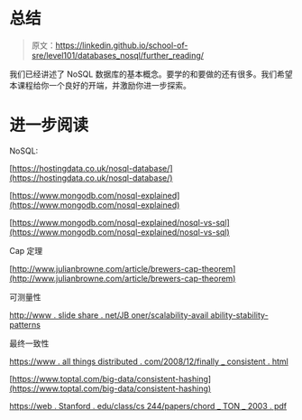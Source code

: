 # 总结

> 原文：<https://linkedin.github.io/school-of-sre/level101/databases_nosql/further_reading/>

我们已经讲述了 NoSQL 数据库的基本概念。要学的和要做的还有很多。我们希望本课程给你一个良好的开端，并激励你进一步探索。

# 进一步阅读

NoSQL:

[https://hostingdata.co.uk/nosql-database/](https://hostingdata.co.uk/nosql-database/)

[https://www.mongodb.com/nosql-explained](https://www.mongodb.com/nosql-explained)

[https://www.mongodb.com/nosql-explained/nosql-vs-sql](https://www.mongodb.com/nosql-explained/nosql-vs-sql)

Cap 定理

[http://www.julianbrowne.com/article/brewers-cap-theorem](http://www.julianbrowne.com/article/brewers-cap-theorem)

可测量性

[http://www . slide share . net/JB oner/scalability-avail ability-stability-patterns](http://www.slideshare.net/jboner/scalability-availability-stability-patterns)

最终一致性

[https://www . all things distributed . com/2008/12/finally _ consistent . html](https://www.allthingsdistributed.com/2008/12/eventually_consistent.html)

[https://www.toptal.com/big-data/consistent-hashing](https://www.toptal.com/big-data/consistent-hashing)

[https://web . Stanford . edu/class/cs 244/papers/chord _ TON _ 2003 . pdf](https://web.stanford.edu/class/cs244/papers/chord_TON_2003.pdf)